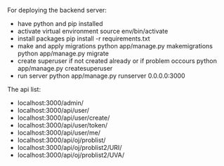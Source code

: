 For deploying the backend server:
* have python and pip installed
* activate virtual environment
  source env/bin/activate
* install packages
  pip install -r requirements.txt
* make and apply migrations
  python app/manage.py makemigrations
  python app/manage.py migrate
* create superuser if not created already or if problem occours
  python app/manage.py createsuperuser
* run server
  python app/manage.py runserver 0.0.0.0:3000



The api list:

* localhost:3000/admin/
* localhost:3000/api/user/
* localhost:3000/api/user/create/
* localhost:3000/api/user/token/
* localhost:3000/api/user/me/
* localhost:3000/api/oj/problist/
* localhost:3000/api/oj/problist2/URI/
* localhost:3000/api/oj/problist2/UVA/
